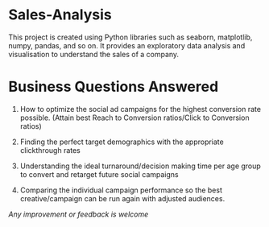 # Sales-Analysis
This project is created using Python libraries such as seaborn, matplotlib, numpy, pandas, and so on. It provides an exploratory data analysis and visualisation to understand the sales of a company.


# Business Questions Answered

1. How to optimize the social ad campaigns for the highest conversion rate possible. (Attain best Reach to Conversion ratios/Click to Conversion ratios)

2. Finding the perfect target demographics with the appropriate clickthrough rates

3. Understanding the ideal turnaround/decision making time per age group to convert and retarget future social campaigns

4. Comparing the individual campaign performance so the best creative/campaign can be run again with adjusted audiences. 

*Any improvement or feedback is welcome*
